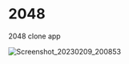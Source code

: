 # 2048
2048 clone app

![Screenshot_20230209_200853](https://user-images.githubusercontent.com/89692061/217851111-596e5065-5ffb-442b-a839-c63485a6449f.png)
